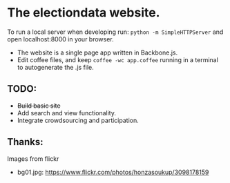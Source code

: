 The electiondata website.
===

To run a local server when developing run:
  ```python -m SimpleHTTPServer```
and open localhost:8000 in your browser.

* The website is a single page app written in Backbone.js.
* Edit coffee files, and keep ```coffee -wc app.coffee``` running in a terminal to autogenerate the .js file.

TODO:
---
* ~~Build basic site~~
* Add search and view functionality.
* Integrate crowdsourcing and participation.

Thanks:
---
Images from flickr
* bg01.jpg: https://www.flickr.com/photos/honzasoukup/3098178159
